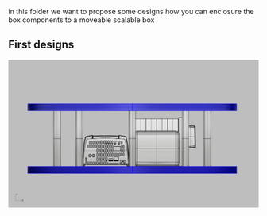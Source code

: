 in this folder we want to propose some designs how you can enclosure the box components to a moveable scalable box

## First designs
![pic1](/design_proposal/25434385_1713754665349127_1018639621_o.jpg)
